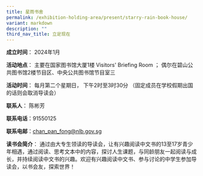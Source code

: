 ```yaml
---
title: 星雨书舍
permalink: /exhibition-holding-area/present/starry-rain-book-house/
variant: markdown
description: ""
third_nav_title: 立足现在
---
```

**成立时间**：	2024年1月

**活动地点**：	主要在国家图书馆大厦1楼 Visitors' Briefing Room
； 偶尔在碧山公共图书馆2楼节目区、中央公共图书馆节目室三

**活动时间**：	每月第二个星期日，
下午2时至3时30分
（固定成员在学校假期出国的话则会取消导读会）


**联系人**：	陈彬芳

**联系电话**：91550125

**联系电邮**：chan_pan_fong@nlb.gov.sg


**读书会简介**：	通过由大专生领读的导读会，让有兴趣阅读中文书的13至17岁青少年相遇，通过阅读、思考文本中的内容，探讨人生课题，与同龄朋友一起阅读与成长，并持续阅读中文书的兴趣。欢迎有兴趣阅读中文书、参与讨论的中学生参加导读会，以书会友，探索世界！